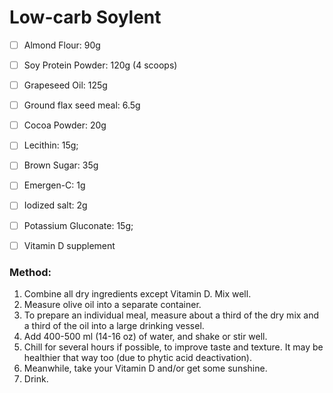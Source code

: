 Low-carb Soylent
=======

* [ ] Almond Flour: 90g
* [ ] Soy Protein Powder: 120g (4 scoops)
* [ ] Grapeseed Oil: 125g
* [ ] Ground flax seed meal: 6.5g
* [ ] Cocoa Powder: 20g
* [ ] Lecithin: 15g;
* [ ] Brown Sugar: 35g
* [ ] Emergen-C: 1g
* [ ] Iodized salt: 2g
* [ ] Potassium Gluconate: 15g;
* [ ] Vitamin D supplement


### Method:

1. Combine all dry ingredients except Vitamin D. Mix well.
2. Measure olive oil into a separate container.
3. To prepare an individual meal, measure about a third of the dry mix and a third of the oil into a large drinking vessel.
4. Add 400-500 ml (14-16 oz) of water, and shake or stir well.
5. Chill for several hours if possible, to improve taste and texture. It may be healthier that way too (due to phytic acid deactivation).
6. Meanwhile, take your Vitamin D and/or get some sunshine.
7. Drink.
